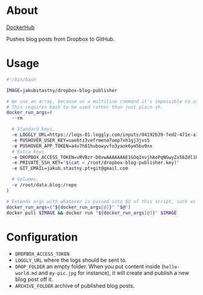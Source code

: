 # About

[DockerHub](https://cloud.docker.com/u/jakubstastny/repository/docker/jakubstastny/dropbox-blog-publisher)

Pushes blog posts from Dropbox to GitHub.

# Usage

```sh
#!/bin/bash

IMAGE=jakubstastny/dropbox-blog-publisher

# We use an array, because on a multiline command it's impossible to use comments.
# This requires bash to be used rather than just plain sh.
docker_run_args=(
  --rm

  # Standard keys.
  -e LOGGLY_URL=https://logs-01.loggly.com/inputs/04192b39-fed2-471e-a1bd-2455943d8129/tag/ruby/
  -e PUSHOVER_USER_KEY=uae6tz3vefrmeno7omp7xh1gj3jvs5
  -e PUSHOVER_APP_TOKEN=a4v7h81hubowyvfo3yaok6ym5bu9nx
  # Extra keys.
  -e DROPBOX_ACCESS_TOKEN=vRVBzr-D8vwAAAAAAAE1GOqInvjhAoPqNGwyZx56Zdl1GDMmIy9CB9difKFVEfOC
  -e PRIVATE_SSH_KEY="$(cat < /root/dropbox-blog-publisher.key)"
  -e GIT_EMAIL=jakub.stastny.pt+git@gmail.com

  # Volumes.
  -v /root/data.blog:/repo
)

# Extends args with whatever is passed into $@ of this script, such as -it.
docker_run_args=("${docker_run_args[@]}" "$@")
docker pull $IMAGE && docker run "${docker_run_args[@]}" $IMAGE
```

# Configuration

- `DROPBOX_ACCESS_TOKEN`
- `LOGGLY_URL` where the logs should be sent to.
- `DROP_FOLDER` an empty folder. When you put content inside (`hello-world.md` and `my-pic.jpg` for instance), it will create and publish a new blog post off it.
- `ARCHIVE_FOLDER` archive of published blog posts.

